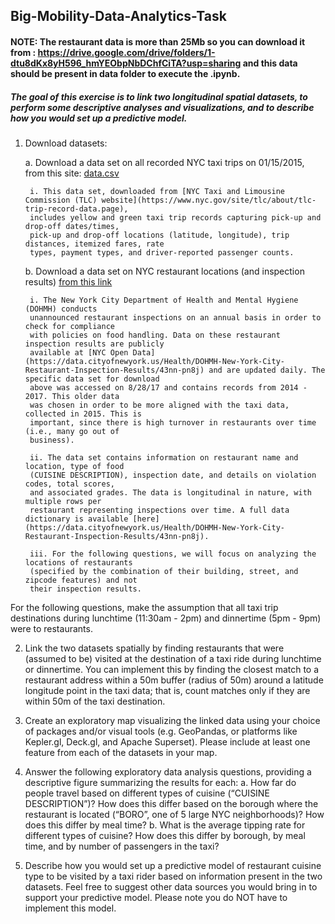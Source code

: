 ## Big-Mobility-Data-Analytics-Task

#### NOTE: The restaurant data is more than 25Mb so you can download it from : https://drive.google.com/drive/folders/1-dtu8dKx8yH596_hmYEObpNbDChfCiTA?usp=sharing and this data should be present in data folder to execute the .ipynb.

##### The goal of this exercise is to link two longitudinal spatial datasets, to perform some descriptive analyses and visualizations, and to describe how you would set up a predictive model.


1. Download datasets:

    a. Download a data set on all recorded NYC taxi trips on 01/15/2015, from this site:
    [data.csv](https://github.com/uber-web/kepler.gl-data/blob/master/nyctrips/data.csv)
    
        i. This data set, downloaded from [NYC Taxi and Limousine Commission (TLC) website](https://www.nyc.gov/site/tlc/about/tlc-trip-record-data.page),
        includes yellow and green taxi trip records capturing pick-up and drop-off dates/times,
        pick-up and drop-off locations (latitude, longitude), trip distances, itemized fares, rate
        types, payment types, and driver-reported passenger counts.

    b. Download a data set on NYC restaurant locations (and inspection results) [from this link](https://drive.google.com/file/d/11oMqNz_0aksP_vFXMQhA6a5rrWPshrew/view)
    
        i. The New York City Department of Health and Mental Hygiene (DOHMH) conducts
        unannounced restaurant inspections on an annual basis in order to check for compliance
        with policies on food handling. Data on these restaurant inspection results are publicly
        available at [NYC Open Data](https://data.cityofnewyork.us/Health/DOHMH-New-York-City-Restaurant-Inspection-Results/43nn-pn8j) and are updated daily. The specific data set for download
        above was accessed on 8/28/17 and contains records from 2014 - 2017. This older data
        was chosen in order to be more aligned with the taxi data, collected in 2015. This is
        important, since there is high turnover in restaurants over time (i.e., many go out of
        business).

        ii. The data set contains information on restaurant name and location, type of food
        (CUISINE DESCRIPTION), inspection date, and details on violation codes, total scores,
        and associated grades. The data is longitudinal in nature, with multiple rows per
        restaurant representing inspections over time. A full data dictionary is available [here](https://data.cityofnewyork.us/Health/DOHMH-New-York-City-Restaurant-Inspection-Results/43nn-pn8j).

        iii. For the following questions, we will focus on analyzing the locations of restaurants
        (specified by the combination of their building, street, and zipcode features) and not
        their inspection results.

For the following questions, make the assumption that all taxi trip destinations during lunchtime (11:30am -
2pm) and dinnertime (5pm - 9pm) were to restaurants.

2. Link the two datasets spatially by finding restaurants that were (assumed to be) visited at the
destination of a taxi ride during lunchtime or dinnertime. You can implement this by finding the closest
match to a restaurant address within a 50m buffer (radius of 50m) around a latitude longitude point in
the taxi data; that is, count matches only if they are within 50m of the taxi destination.

3. Create an exploratory map visualizing the linked data using your choice of packages and/or visual
tools (e.g. GeoPandas, or platforms like Kepler.gl, Deck.gl, and Apache Superset). Please include at
least one feature from each of the datasets in your map.

4. Answer the following exploratory data analysis questions, providing a descriptive figure
summarizing the results for each:
a. How far do people travel based on different types of cuisine (“CUISINE DESCRIPTION”)? How
does this differ based on the borough where the restaurant is located (“BORO”, one of 5 large
NYC neighborhoods)? How does this differ by meal time?
b. What is the average tipping rate for different types of cuisine? How does this differ by borough,
by meal time, and by number of passengers in the taxi?

5. Describe how you would set up a predictive model of restaurant cuisine type to be visited by a taxi
rider based on information present in the two datasets. Feel free to suggest other data sources you
would bring in to support your predictive model. Please note you do NOT have to implement this model.
